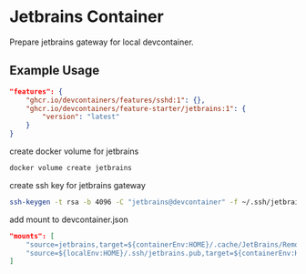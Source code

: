 
# Jetbrains Container

Prepare jetbrains gateway for local devcontainer.

## Example Usage

```json
"features": {
    "ghcr.io/devcontainers/features/sshd:1": {},
    "ghcr.io/devcontainers/feature-starter/jetbrains:1": {
        "version": "latest"
    }
}
```

create docker volume for jetbrains

```bash
docker volume create jetbrains
```

create ssh key for jetbrains gateway

```bash
ssh-keygen -t rsa -b 4096 -C "jetbrains@devcontainer" -f ~/.ssh/jetbrains
```

add mount to devcontainer.json

```json
"mounts": [
    "source=jetbrains,target=${containerEnv:HOME}/.cache/JetBrains/RemoteDev/dist,type=volume",
    "source=${localEnv:HOME}/.ssh/jetbrains.pub,target=${containerEnv:HOME}/.ssh/authorized_keys,type=bind,consistency=cached,readonly",
]
```
